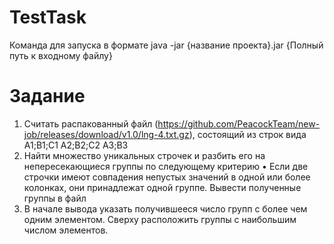 # TestTask
Команда для запуска в формате java -jar {название проекта}.jar {Полный путь к входному файлу}
# Задание
1.	Считать распакованный файл (https://github.com/PeacockTeam/new-job/releases/download/v1.0/lng-4.txt.gz), состоящий из строк вида
A1;B1;C1
A2;B2;C2
A3;B3
2.	Найти множество уникальных строчек и разбить его на непересекающиеся группы по следующему критерию
•	Если две строчки имеют совпадения непустых значений в одной или более колонках, они принадлежат одной группе. Вывести полученные группы в файл
3.	В начале вывода указать получившееся число групп с более чем одним элементом. Сверху расположить группы с наибольшим числом элементов.
